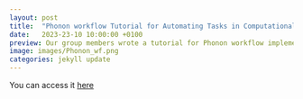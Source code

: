 ```yaml
---
layout: post
title:  "Phonon workflow Tutorial for Automating Tasks in Computational Materials Science with atomate2"
date:   2023-23-10 10:00:00 +0100
preview: Our group members wrote a tutorial for Phonon workflow implemented in atomate2
image: images/Phonon_wf.png
categories: jekyll update
---
```


You can access it [here](../../../../../sites/Phonon_wf_tutorial_update.html)
